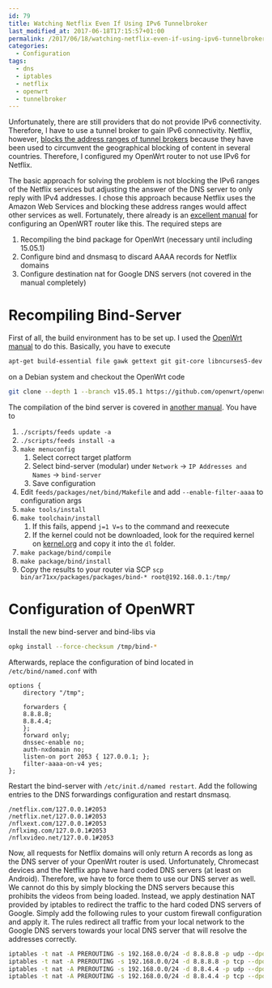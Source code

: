 ```yaml
---
id: 79
title: Watching Netflix Even If Using IPv6 Tunnelbroker
last_modified_at: 2017-06-18T17:15:57+01:00
permalink: /2017/06/18/watching-netflix-even-if-using-ipv6-tunnelbroker/
categories:
  - Configuration
tags:
  - dns
  - iptables
  - netflix
  - openwrt
  - tunnelbroker
---
```

Unfortunately, there are still providers that do not provide IPv6 connectivity. Therefore, I have to use a tunnel broker to gain IPv6 connectivity. Netflix, however, [blocks the address ranges of tunnel brokers](https://torrentfreak.com/netflix-blocks-ipv6-over-geo-unblocking-fears-160608/) because they have been used to circumvent the geographical blocking of content in several countries. Therefore, I configured my OpenWrt router to not use IPv6 for Netflix.  
<!--more-->

The basic approach for solving the problem is not blocking the IPv6 ranges of the Netflix services but adjusting the answer of the DNS server to only reply with IPv4 addresses. I chose this approach because Netflix uses the Amazon Web Services and blocking these address ranges would affect other services as well. Fortunately, there already is an [excellent manual](https://gist.github.com/jamesmacwhite/6a642cb6bad00c5cefa91ec3d742e2a6) for configuring an OpenWRT router like this. The required steps are

  1. Recompiling the bind package for OpenWrt (necessary until including 15.05.1)
  2. Configure bind and dnsmasq to discard AAAA records for Netflix domains
  3. Configure destination nat for Google DNS servers (not covered in the manual completely)

# Recompiling Bind-Server

First of all, the build environment has to be set up. I used the [OpenWrt manual](https://wiki.openwrt.org/doc/howto/buildroot.exigence) to do this. Basically, you have to execute

```bash
apt-get build-essential file gawk gettext git git-core libncurses5-dev libssl-dev mercurial python subversion unzip zlib1g-dev
```
on a Debian system and checkout the OpenWrt code
```bash
git clone --depth 1 --branch v15.05.1 https://github.com/openwrt/openwrt.git
```

The compilation of the bind server is covered in [another manual](https://www.ploek.org/post/netflix_openwrt/). You have to

  1. `./scripts/feeds update -a`
  2. `./scripts/feeds install -a`
  3. `make menuconfig` 
      1. Select correct target platform
      2. Select bind-server (modular) under `Network` → `IP Addresses and Names` → `bind-server`
      3. Save configuration
  4. Edit `feeds/packages/net/bind/Makefile` and add `--enable-filter-aaaa` to configuration args
  5. `make tools/install`
  6. `make toolchain/install` 
      1. If this fails, append `j=1 V=s` to the command and reexecute
      2. If the kernel could not be downloaded, look for the required kernel on [kernel.org](https://cdn.kernel.org/pub/linux/kernel/v3.x/) and copy it into the `dl` folder.
  7. `make package/bind/compile`
  8. `make package/bind/install`
  9. Copy the results to your router via SCP `scp bin/ar71xx/packages/packages/bind-* root@192.168.0.1:/tmp/`

# Configuration of OpenWRT

Install the new bind-server and bind-libs via
```bash
opkg install --force-checksum /tmp/bind-*
```
Afterwards, replace the configuration of bind located in `/etc/bind/named.conf` with

```
options {
    directory "/tmp";

    forwarders {
	8.8.8.8;
	8.8.4.4;
    };
    forward only;
    dnssec-enable no;
    auth-nxdomain no;
    listen-on port 2053 { 127.0.0.1; };
    filter-aaaa-on-v4 yes;
};
```

Restart the bind-server with `/etc/init.d/named restart`. Add the following entries to the DNS forwardings configuration and restart dnsmasq.

```
/netflix.com/127.0.0.1#2053
/netflix.net/127.0.0.1#2053
/nflxext.com/127.0.0.1#2053
/nflximg.com/127.0.0.1#2053
/nflxvideo.net/127.0.0.1#2053
```

Now, all requests for Netflix domains will only return A records as long as the DNS server of your OpenWrt router is used. Unfortunately, Chromecast devices and the Netflix app have hard coded DNS servers (at least on Android). Therefore, we have to force them to use our DNS server as well. We cannot do this by simply blocking the DNS servers because this prohibits the videos from being loaded. Instead, we apply destination NAT provided by iptables to redirect the traffic to the hard coded DNS servers of Google. Simply add the following rules to your custom firewall configuration and apply it. The rules redirect all traffic from your local network to the Google DNS servers towards your local DNS server that will resolve the addresses correctly.

```bash
iptables -t nat -A PREROUTING -s 192.168.0.0/24 -d 8.8.8.8 -p udp --dport 53 -j DNAT --to 192.168.0.1
iptables -t nat -A PREROUTING -s 192.168.0.0/24 -d 8.8.8.8 -p tcp --dport 53 -j DNAT --to 192.168.0.1
iptables -t nat -A PREROUTING -s 192.168.0.0/24 -d 8.8.4.4 -p udp --dport 53 -j DNAT --to 192.168.0.1
iptables -t nat -A PREROUTING -s 192.168.0.0/24 -d 8.8.4.4 -p tcp --dport 53 -j DNAT --to 192.168.0.1
```